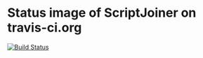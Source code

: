 # Status image of ScriptJoiner on travis-ci.org

[![Build Status](https://secure.travis-ci.org/codeless/ScriptJoiner.png)](http://travis-ci.org/codeless/ScriptJoiner)

